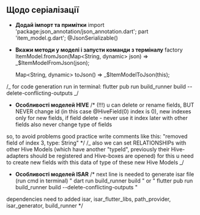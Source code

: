 ## Щодо серіалізації

- **Додай імпорт та примітки**
  import 'package:json_annotation/json_annotation.dart';
  part 'item_model.g.dart';
  @JsonSerializable()

- **Вкажи методи у моделі і запусти команди з терміналу**
  factory ItemModel.fromJson(Map<String, dynamic> json) =>
  \_$ItemModelFromJson(json);

  Map<String, dynamic> toJson() => \_$ItemModelToJson(this);

/_
for code generation run in terminal:
flutter pub run build_runner build --delete-conflicting-outputs
_/

- **Особливості моделей HIVE**
  /\*
  (!!!)
  u can delete or rename fields, BUT
  NEVER change id (in this case @HiveField(0) index is 0),
  new indexes only for new fields,
  if field delete - never use it index later with other fields
  also never change type of fields

so, to avoid problems good practice write comments like this:
"removed field of index 3, type: String"
\*/
/_
also we can set RELATIONSHIPs with other Hive Models (which have another "typeId",
previously their Hive-adapters should be registered and Hive-boxes are opened)
for this u need to create new fields with this data of type of these new Hive Models
_/

- **Особливості моделей ISAR**
  /\*
  next line is needed to generate isar file (run cmd in terminal)
  " dart run build_runner build "
  or " flutter pub run build_runner build --delete-conflicting-outputs "

dependencies need to added
isar, isar_flutter_libs, path_provider, isar_generator, build_runner
\*/
